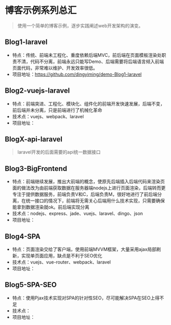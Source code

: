 # 博客示例系列总汇
> 使用一个简单的博客示例，逐步实践阐述web开发架构的演变。

## Blog1-laravel 
* 特点：传统、前端未工程化、重度依赖后端MVC，前后端在页面模板渲染处职责不清，代码不分离，前端永远只能写Demo、后端需要将后端语言倾入前端页面代码，非常难以维护、开发效率很低。
* 项目地址：https://github.com/dingyiming/demo-Blog1-laravel

## Blog2-vuejs-laravel
* 特点：前端突进、工程化、模块化、组件化的前端开发快速发展，后端不变，前后端并未分离，只是前端进行了机械化革命
* 技术点：vuejs、webpack、laravel
* 项目地址：

## BlogX-api-laravel
> laravel开发的后面需要的api统一数据接口

## Blog3-BigFrontend
* 特点：前端继续发展，推出大前端的概念，使原先后端插入后端代码来渲染页面的做法改为由前端获取数据在服务器端nodejs上进行页面渲染，后端转而更专注于提供数据服务，前端负责V和C，后端负责M，很好地进行了前后端分离，在统一接口的情况下，前端将无需关心后端用什么技术实现，只需要确保能拿到数据渲染就ok。前后端实现分离
* 技术点：nodejs、express、jade、vuejs、laravel、dingo、json
* 项目地址：

## Blog4-SPA
* 特点：页面渲染交给了客户端，使用前端MVVM框架，大量采用ajax局部刷新，实现单页面应用，缺点是不利于SEO优化
* 技术点：vuejs、vue-router、webpack、laravel
* 项目地址：

## Blog5-SPA-SEO
* 特点：使用Pjax技术实现对SPA的针对性SEO，尽可能解决SPA在SEO上得不足
* 技术点：
* 项目地址：
